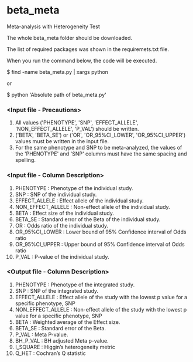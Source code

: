 # beta_meta
Meta-analysis with Heterogeneity Test

The whole beta_meta folder should be downloaded.

The list of required packages was shown in the requiremets.txt file.

When you run the command below, the code will be executed.

$ find -name beta_meta.py | xargs python

or

$ python 'Absolute path of beta_meta.py'

### <Input file - Precautions>
1. All values ('PHENOTYPE', 'SNP', 'EFFECT_ALLELE', 'NON_EFFECT_ALLELE', 'P_VAL') should be written.
2. ('BETA', 'BETA_SE') or ('OR', 'OR_95%CI_LOWER', 'OR_95%CI_UPPER') values must be written in the input file.
3. For the same phenotype and SNP to be meta-analyzed, the values of the 'PHENOTYPE' and 'SNP' columns must have the same spacing and spelling.


### <Input file - Column Description>
1. PHENOTYPE : Phenotype of the individual study.
2. SNP : SNP of the individual study.
3. EFFECT_ALLELE : Effect allele of the individual study.
4. NON_EFFECT_ALLELE : Non-effect allele of the individual study.
5. BETA : Effect size of the individual study.
6. BETA_SE : Standard error of the Beta of the individual study.
7. OR : Odds ratio of the individual study.
8. OR_95%CI_LOWER : Lower bound of 95% Confidence interval of Odds ratio
9. OR_95%CI_UPPER : Upper bound of 95% Confidence interval of Odds ratio  
10. P_VAL : P-value of the individual study.

### <Output file - Column Description>
1. PHENOTYPE : Phenotype of the integrated study.
2. SNP : SNP of the integrated study.
3. EFFECT_ALLELE : Effect allele of the study with the lowest p value for a specific phenotype, SNP
4. NON_EFFECT_ALLELE : Non-effect allele of the study with the lowest p value for a specific phenotype, SNP
5. BETA : Weighted average of the Effect size.
6. BETA_SE : Standard error of the Beta.
7. P_VAL : Meta P-value.
8. BH_P_VAL : BH adjusted Meta p-value.
9. I_SQUARE : Higgin’s heterogeneity metric
10. Q_HET : Cochran’s Q statistic
